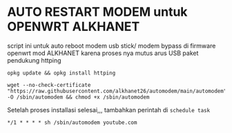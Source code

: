 # AUTO RESTART MODEM untuk OPENWRT ALKHANET

script ini untuk auto reboot modem usb stick/ modem bypass di firmware openwrt mod ALKHANET karena proses nya mutus arus USB
paket pendukung httping

```
opkg update && opkg install httping
```


```
wget --no-check-certificate "https://raw.githubusercontent.com/alkhanet26/automodem/main/automodem" -O /sbin/automodem && chmod +x /sbin/automodem
```

Setelah proses installasi selesai,,, tambahkan perintah di ``schedule task``
```
*/1 * * * * sh /sbin/automodem youtube.com
```
